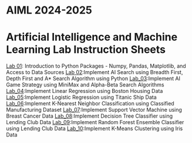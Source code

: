 # AIML 2024-2025
# Artificial Intelligence and Machine Learning Lab Instruction Sheets
[Lab 01](https://github.com/Shanumukareddy/AIML-2025/blob/main/lab1.ipynb): Introduction to Python Packages - Numpy, Pandas, Matplotlib, and Access to Data Sources
[Lab 02](https://github.com/Shanumukareddy/AIML-2025/blob/main/Lab%202.ipynb):Implement AI Search using Breadth First, Depth First and A* Search Algorithm using Python
[Lab_03](https://github.com/Shanumukareddy/AIML-2025/blob/main/Lab%203.ipynb):Implement AI Game Strategy using MiniMax and Alpha-Beta Search Algorithms
[Lab_04](https://github.com/Shanumukareddy/AIML-2025/blob/main/Lab%204.ipynb):Implement Linear Regression using Boston Housing Data
[Lab_05]():Implement Logistic Regression using Titanic Ship Data
[Lab_06]():Implement K-Nearest Neighbor Classification using Classified Manufacturing Dataset
[Lab_07]():Implement Support Vector Machine using Breast Cancer Data
[Lab_08]():Implement Decision Tree Classifier using Lending Club Data
[Lab_09]():Implement Random Forest Ensemble Classifier using Lending Club Data
[Lab_10]():Implement K-Means Clustering using Iris Data
